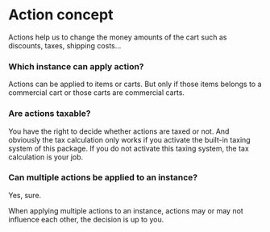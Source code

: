 # Action concept
Actions help us to change the money amounts of the cart such as discounts, taxes, shipping costs...

### Which instance can apply action?
Actions can be applied to items or carts. But only if those items belongs to a commercial cart or those carts are commercial carts.

### Are actions taxable?
You have the right to decide whether actions are taxed or not. And obviously the tax calculation only works if you activate the built-in taxing system of this package. If you do not activate this taxing system, the tax calculation is your job.

### Can multiple actions be applied to an instance?
Yes, sure.

When applying multiple actions to an instance, actions may or may not influence each other, the decision is up to you.
